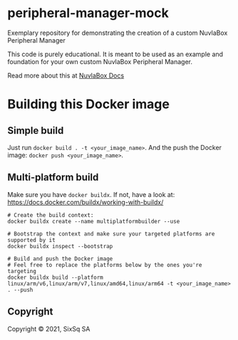 # peripheral-manager-mock
Exemplary repository for demonstrating the creation of a custom NuvlaBox Peripheral Manager

This code is purely educational. It is meant to be used as an example and foundation for your own custom NuvlaBox Peripheral Manager. 

Read more about this at [NuvlaBox Docs](https://docs.nuvla.io/nuvlabox/contributing/custom-peripheral-managers.html)

# Building this Docker image

## Simple build

Just run `docker build . -t <your_image_name>`. And the push the Docker image: `docker push <your_image_name>`.

## Multi-platform build

Make sure you have `docker buildx`. If not, have a look at: https://docs.docker.com/buildx/working-with-buildx/

```shell
# Create the build context:
docker buildx create --name multiplatformbuilder --use

# Bootstrap the context and make sure your targeted platforms are supported by it
docker buildx inspect --bootstrap

# Build and push the Docker image
# Feel free to replace the platforms below by the ones you're targeting
docker buildx build --platform linux/arm/v6,linux/arm/v7,linux/amd64,linux/arm64 -t <your_image_name> . --push
```

## Copyright

Copyright &copy; 2021, SixSq SA
